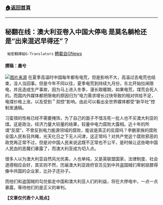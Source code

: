 ###  [:house:返回首頁](https://github.com/ourhimalayas/txt)
---


## 秘翻在线：澳大利亚卷入中国大停电 是莫名躺枪还是“出来混迟早得还”？
` 秘密翻譯組G-Translators` [轉載自GNews](https://gnews.org/zh-hans/1564768/)

#### 撰稿：晨兮
![](https://assets.gnews.org/wp-content/uploads/2021/09/16330116271.png)[图片来源](https://assets.gnews.org/wp-content/uploads/2021/09/16330116271.png)
在夏季高温时中国每年都有电荒，但是影响不大，高温过去电荒也结束，没人当回事。但是今年不同以往，夏季电荒到持续九月份，东北开始拉闸限电，并且造成生产事故，因为马上进入冬季，漫长取暖期，如果电荒，煤荒会死人的。而国内外媒体都把限电的原因归为“电力需求增长过快导致的相对供给不足，电煤价格上涨，以及受到＂双控”影响。由此可以看出全世界媒体都受“新华社”控制发通稿。

习蛮頇的性格已经不需要掩饰，为了自己的面子不惜冻死一批人也不买澳大利亚的煤。这是政治，经济力量大较量的结果，较量中电力腐败大露相。近十年的所谓“反腐”，不曾反到电力能源领域的腐败，能说是真正的反腐吗？李鹏家族的腐败全国人民有目共睹，光天化日之下无人问津，这正常吗？对共产党这个腐败邪恶的政党再正常不过，但是对中国人民来说这既不正常也不公平，是时候让这些喝中国人民血的恶魔们暴露了，而澳大利亚成为切入点。

很多人以为澳大利亚自然风光优美，人也单纯，又是英联盟国家，法律制度、社会道德相应会好，其实则不然，历届澳大利亚政府官员见到中共盗国贼们卑躬屈膝得像中共国的企业家，比孙子还孙子。

而他们和盗国贼的勾兑偷走中国和澳大利亚人们的利益，将在大停电中，一点一点暴露，等待他们的是正义的审判。

**【文章仅代表个人观点】**
